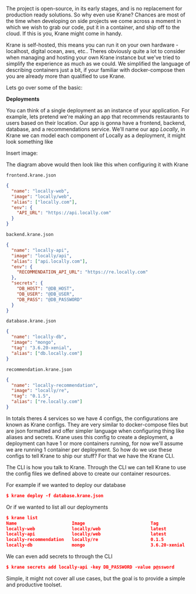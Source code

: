 The project is open-source, in its early stages, and is no replacement for production ready solutions. So why even use Krane? Chances are most of the time when developing on side projects we come across a moment in which we wish to grab our code, put it in a container, and ship off to the cloud. If this is you, Krane might come in handy.

Krane is self-hosted, this means you can run it on your own hardware - localhost, digital ocean, aws, etc.. Theres obviously quite a lot to consider when managing and hosting your own Krane instance but we've tried to simplify the experience as much as we could. We simplified the language of describing containers just a bit, if your familiar with docker-compose then you are already more than qualified to use Krane.

Lets go over some of the basic:

**Deployments**

You can think of a single deployment as an instance of your application. For example, lets pretend we're making an app that recommends restaurants to users based on their location. Our app is gonna have a frontend, backend, database, and a recommendations service. We'll name our app _Locally_, in Krane we can model each component of Locally as a deployment, it might look something like

Insert image:

The diagram above would then look like this when configuring it with Krane

`frontend.krane.json`

```json
{
  "name": "locally-web",
  "image": "locally/web",
  "alias": ["locally.com"],
  "env": {
    "API_URL": "https://api.locally.com"
  }
}
```

`backend.krane.json`

```json
{
  "name": "locally-api",
  "image": "locally/api",
  "alias": ["api.locally.com"],
  "env": {
    "RECOMMENDATION_API_URL": "https://re.locally.com"
  },
  "secrets": {
    "DB_HOST": "@DB_HOST",
    "DB_USER": "@DB_USER",
    "DB_PASS": "@DB_PASSWORD"
  }
}
```

`database.krane.json`

```json
{
  "name": "locally-db",
  "image": "mongo",
  "tag": "3.6.20-xenial",
  "alias": ["db.locally.com"]
}
```

`recommendation.krane.json`

```json
{
  "name": "locally-recommendation",
  "image": "locally/re",
  "tag": "0.1.5",
  "alias": ["re.locally.com"]
}
```

In totals theres 4 services so we have 4 configs, the configurations are known as Krane configs. They are very similar to docker-compose files but are json formatted and offer simpler language when configuring thing like aliases and secrets. Krane uses this config to create a deployment, a deployment can have 1 or more containers running, for now we'll assume we are running 1 container per deployment. So how do we use these configs to tell Krane to ship our stuff? For that we have the Krane CLI.

The CLI is how you talk to Krane. Through the CLI we can tell Krane to use the config files we defined above to create our container resources.

For example if we wanted to deploy our database

```json
$ krane deploy -f database.krane.json
```

Or if we wanted to list all our deployments

```json
$ krane list
Name                     Image                         Tag
locally-web              locally/web                   latest
locally-api              locally/web                   latest
locally-recommendation   locally/re                    0.1.5
locally-db               mongo                         3.6.20-xenial
```

We can even add secrets to through the CLI

```json
$ krane secrets add locally-api -key DB_PASSWORD -value p@ssword
```

Simple, it might not cover all use cases, but the goal is to provide a simple and productive toolset.
